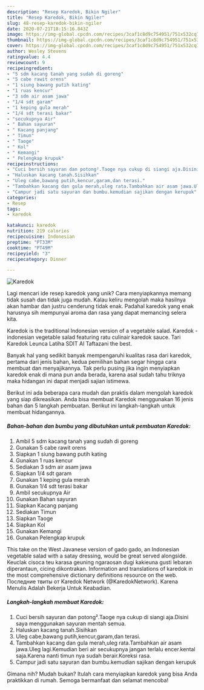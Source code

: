 ```yaml
---
description: "Resep Karedok, Bikin Ngiler"
title: "Resep Karedok, Bikin Ngiler"
slug: 48-resep-karedok-bikin-ngiler
date: 2020-07-21T18:15:16.843Z
image: https://img-global.cpcdn.com/recipes/3caf1c8d9c754951/751x532cq70/karedok-foto-resep-utama.jpg
thumbnail: https://img-global.cpcdn.com/recipes/3caf1c8d9c754951/751x532cq70/karedok-foto-resep-utama.jpg
cover: https://img-global.cpcdn.com/recipes/3caf1c8d9c754951/751x532cq70/karedok-foto-resep-utama.jpg
author: Wesley Stevens
ratingvalue: 4.4
reviewcount: 9
recipeingredient:
- "5 sdm kacang tanah yang sudah di goreng"
- "5 cabe rawit orens"
- "1 siung bawang putih kating"
- "1 ruas kencur"
- "3 sdm air asam jawa"
- "1/4 sdt garam"
- "1 keping gula merah"
- "1/4 sdt terasi bakar"
- "secukupnya Air"
- " Bahan sayuran"
- " Kacang panjang"
- " Timun"
- " Taoge"
- " Kol"
- " Kemangi"
- " Pelengkap krupuk"
recipeinstructions:
- "Cuci bersih sayuran dan potong².Taoge nya cukup di siangi aja.Disini saya menggunakan sayuran mentah semua."
- "Haluskan kacang tanah.Sisihkan"
- "Uleg cabe,bawang putih,kencur,garam,dan terasi."
- "Tambahkan kacang dan gula merah,uleg rata.Tambahkan air asam jawa.Uleg lagi.Kemudian beri air secukupnya jangan terlalu encer.kental saja.Karena nanti timun nya sudah berair.Koreksi rasa."
- "Campur jadi satu sayuran dan bumbu.kemudian sajikan dengan kerupuk"
categories:
- Resep
tags:
- karedok

katakunci: karedok 
nutrition: 219 calories
recipecuisine: Indonesian
preptime: "PT33M"
cooktime: "PT49M"
recipeyield: "3"
recipecategory: Dinner

---
```



![Karedok](https://img-global.cpcdn.com/recipes/3caf1c8d9c754951/751x532cq70/karedok-foto-resep-utama.jpg)

Lagi mencari ide resep karedok yang unik? Cara menyiapkannya memang tidak susah dan tidak juga mudah. Kalau keliru mengolah maka hasilnya akan hambar dan justru cenderung tidak enak. Padahal karedok yang enak harusnya sih mempunyai aroma dan rasa yang dapat memancing selera kita.

Karedok is the traditional Indonesian version of a vegetable salad. Karedok - indonesian vegetable salad featuring ratu culinair karedok sauce. Tari Karedok Leunca Latiha SDIT Al Taftazani the best.

Banyak hal yang sedikit banyak mempengaruhi kualitas rasa dari karedok, pertama dari jenis bahan, kedua pemilihan bahan segar hingga cara membuat dan menyajikannya. Tak perlu pusing jika ingin menyiapkan karedok enak di mana pun anda berada, karena asal sudah tahu triknya maka hidangan ini dapat menjadi sajian istimewa.


Berikut ini ada beberapa cara mudah dan praktis dalam mengolah karedok yang siap dikreasikan. Anda bisa membuat Karedok menggunakan 16 jenis bahan dan 5 langkah pembuatan. Berikut ini langkah-langkah untuk membuat hidangannya.

<!--inarticleads1-->

##### Bahan-bahan dan bumbu yang dibutuhkan untuk pembuatan Karedok:

1. Ambil 5 sdm kacang tanah yang sudah di goreng
1. Gunakan 5 cabe rawit orens
1. Siapkan 1 siung bawang putih kating
1. Gunakan 1 ruas kencur
1. Sediakan 3 sdm air asam jawa
1. Siapkan 1/4 sdt garam
1. Gunakan 1 keping gula merah
1. Gunakan 1/4 sdt terasi bakar
1. Ambil secukupnya Air
1. Gunakan  Bahan sayuran
1. Siapkan  Kacang panjang
1. Sediakan  Timun
1. Siapkan  Taoge
1. Siapkan  Kol
1. Gunakan  Kemangi
1. Gunakan  Pelengkap krupuk


This take on the West Javanese version of gado gado, an Indonesian vegetable salad with a satay dressing, would be great served alongside. Keuclak cisoca teu karasa geuning ngaraosan dugi kakieuna gusti lebaran diperantaun, cicing dikontrakan. Information and translations of karedok in the most comprehensive dictionary definitions resource on the web. Последние твиты от Karedok Network (@KaredokNetwork). Karena Menulis Adalah Bekerja Untuk Keabadian. 

<!--inarticleads2-->

##### Langkah-langkah membuat Karedok:

1. Cuci bersih sayuran dan potong².Taoge nya cukup di siangi aja.Disini saya menggunakan sayuran mentah semua.
1. Haluskan kacang tanah.Sisihkan
1. Uleg cabe,bawang putih,kencur,garam,dan terasi.
1. Tambahkan kacang dan gula merah,uleg rata.Tambahkan air asam jawa.Uleg lagi.Kemudian beri air secukupnya jangan terlalu encer.kental saja.Karena nanti timun nya sudah berair.Koreksi rasa.
1. Campur jadi satu sayuran dan bumbu.kemudian sajikan dengan kerupuk




Gimana nih? Mudah bukan? Itulah cara menyiapkan karedok yang bisa Anda praktikkan di rumah. Semoga bermanfaat dan selamat mencoba!
